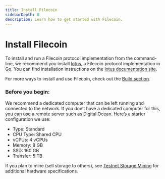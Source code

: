```yaml
---
title: Install Filecoin
sidebarDepth: 0
description: Learn how to get started with Filecoin.
---
```


# Install Filecoin

To install and run a Filecoin protocol implementation from the command-line, we recommend you install [lotus](https://github.com/filecoin-project/lotus), a Filecoin protocol implementation in Go. You can find installation instructions on the [lotus documentation site](https://lotu.sh/en+getting-started).

For more ways to install and use Filecoin, check out the [Build section](../build).

### Before you begin:

We recommend a dedicated computer that can be left running and connected to the network. If you don’t have a dedicated computer for this, you can use a remote server such as Digital Ocean. Here’s a starter configuration we use:

- Type: Standard
- CPU Type: Shared CPU
- vCPUs: 4 vCPUs
- Memory: 8 GB
- SSD: 160 GB
- Transfer: 5 TB

If you plan to mine (sell storage to others), see [Testnet Storage Mining](https://filecoin.io/blog/filecoin-testnet-mining/) for additional hardware specifications.
